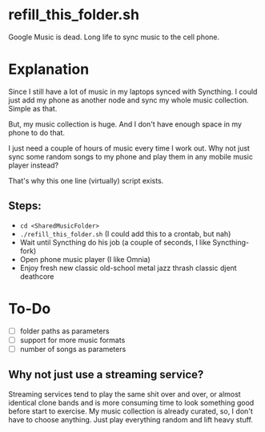 # refill_this_folder.sh
Google Music is dead. Long life to sync music to the cell phone.

# Explanation

Since I still have a lot of music in my laptops synced with Syncthing. I could just add my phone as another node and sync my whole music collection. Simple as that.

But, my music collection is huge. And I don't have enough space in my phone to do that.

I just need a couple of hours of music every time I work out. Why not just sync some random songs to my phone and play them in any mobile music player instead?

That's why this one line (virtually) script exists.

## Steps:
- `cd <SharedMusicFolder>`
- `./refill_this_folder.sh` (I could add this to a crontab, but nah)
- Wait until Syncthing do his job (a couple of seconds, I like Syncthing-fork)
- Open phone music player (I like Omnia)
- Enjoy fresh new classic old-school metal jazz thrash classic djent deathcore 

# To-Do
- [ ] folder paths as parameters
- [ ] support for more music formats
- [ ] number of songs as parameters

## Why not just use a streaming service?

Streaming services tend to play the same shit over and over, or almost identical clone bands and is more consuming time to look something good before start to exercise. My music collection is already curated, so, I don't have to choose anything. Just play everything random and lift heavy stuff.

